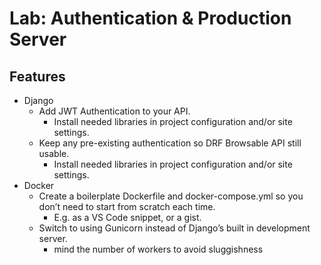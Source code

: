 # Lab: Authentication & Production Server
## Features 
- Django
  - Add JWT Authentication to your API.
    - Install needed libraries in project configuration and/or site settings.
  - Keep any pre-existing authentication so DRF Browsable API still usable.
    - Install needed libraries in project configuration and/or site settings.
- Docker
  - Create a boilerplate Dockerfile and docker-compose.yml so you don’t need to start from scratch each time.
    - E.g. as a VS Code snippet, or a gist.
  - Switch to using Gunicorn instead of Django’s built in development server.
    - mind the number of workers to avoid sluggishness